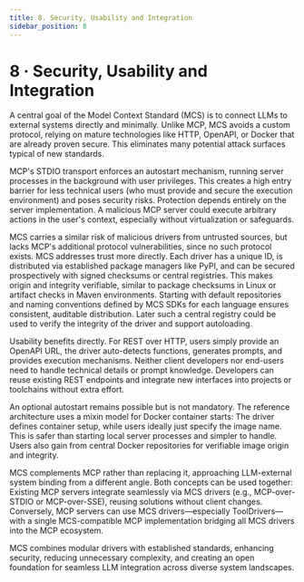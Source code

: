 ```yaml
---
title: 8. Security, Usability and Integration
sidebar_position: 8
---
```


# 8 · Security, Usability and Integration

A central goal of the Model Context Standard (MCS) is to connect LLMs to external systems directly and minimally. Unlike MCP, MCS avoids a custom protocol, relying on mature technologies like HTTP, OpenAPI, or Docker that are already proven secure. This eliminates many potential attack surfaces typical of new standards.

MCP's STDIO transport enforces an autostart mechanism, running server processes in the background with user privileges. This creates a high entry barrier for less technical users (who must provide and secure the execution environment) and poses security risks. Protection depends entirely on the server implementation. A malicious MCP server could execute arbitrary actions in the user's context, especially without virtualization or safeguards.

MCS carries a similar risk of malicious drivers from untrusted sources, but lacks MCP's additional protocol vulnerabilities, since no such protocol exists. MCS addresses trust more directly. Each driver has a unique ID, is distributed via established package managers like PyPI, and can be secured prospectively with signed checksums or central registries. This makes origin and integrity verifiable, similar to package checksums in Linux or artifact checks in Maven environments. Starting with default repositories and naming conventions defined by MCS SDKs for each language ensures consistent, auditable distribution. Later such a central registry could be used to verify the integrity of the driver and support autoloading.

Usability benefits directly. For REST over HTTP, users simply provide an OpenAPI URL, the driver auto-detects functions, generates prompts, and provides execution mechanisms. Neither client developers nor end-users need to handle technical details or prompt knowledge. Developers can reuse existing REST endpoints and integrate new interfaces into projects or toolchains without extra effort.

An optional autostart remains possible but is not mandatory. The reference architecture uses a mixin model for Docker container starts: The driver defines container setup, while users ideally just specify the image name. This is safer than starting local server processes and simpler to handle. Users also gain from central Docker repositories for verifiable image origin and integrity.

MCS complements MCP rather than replacing it, approaching LLM-external system binding from a different angle. Both concepts can be used together: Existing MCP servers integrate seamlessly via MCS drivers (e.g., MCP-over-STDIO or MCP-over-SSE), reusing solutions without client changes. Conversely, MCP servers can use MCS drivers—especially ToolDrivers—with a single MCS-compatible MCP implementation bridging all MCS drivers into the MCP ecosystem.

MCS combines modular drivers with established standards, enhancing security, reducing unnecessary complexity, and creating an open foundation for seamless LLM integration across diverse system landscapes.
